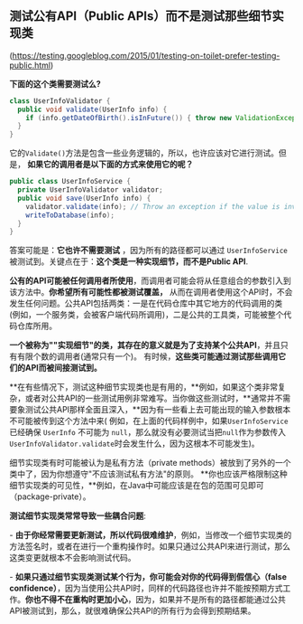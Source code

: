 ## 测试公有API（Public APIs）而不是测试那些细节实现类

(https://testing.googleblog.com/2015/01/testing-on-toilet-prefer-testing-public.html)

**下面的这个类需要测试么?**

```java
class UserInfoValidator {
  public void validate(UserInfo info) {
    if (info.getDateOfBirth().isInFuture()) { throw new ValidationException()); }
  }
}
```

它的`Validate()`方法是包含一些业务逻辑的，所以，也许应该对它进行测试。但是， **如果它的调用者是以下面的方式来使用它的呢？**

```java
public class UserInfoService {
  private UserInfoValidator validator;
  public void save(UserInfo info) {
    validator.validate(info); // Throw an exception if the value is invalid.
    writeToDatabase(info);   
  }
}
```

答案可能是：**它也许不需要测试** ，因为所有的路径都可以通过 `UserInfoService`被测试到。关键点在于：**这个类是一种实现细节，而不是Public API**.

**公有的API可能被任何调用者所使用**，而调用者可能会将从任意组合的参数引入到该方法中。**你希望所有可能性都被测试覆盖，** 从而在调用者使用这个API时，不会发生任何问题。公共API包括两类：一是在代码仓库中其它地方的代码调用的类 (例如，一个服务类，会被客户端代码所调用)，二是公共的工具类，可能被整个代码仓库所用。

**一个被称为""实现细节"的类，其存在的意义就是为了支持某个公共API**，并且只有有限个数的调用者(通常只有一个)。 有时候，**这些类可能通过测试那些调用它们的API而被间接测试到。**

**在有些情况下，测试这种细节实现类也是有用的，**例如，如果这个类非常复杂，或者对公共API的一些测试用例非常难写。当你做这些测试时，**通常并不需要象测试公共API那样全面且深入，**因为有一些看上去可能出现的输入参数根本不可能被传到这个方法中来( 例如，在上面的代码样例中，如果`UserInfoService`已经确保 `UserInfo` 不可能为 `null`，那么就没有必要测试当把`null`作为参数传入 `UserInfoValidator.validate`时会发生什么，因为这根本不可能发生)。

细节实现类有时可能被认为是私有方法（private methods）被放到了另外的一个类中了，因为你想遵守"不应该测试私有方法"的原则。 **你也应该严格限制这种细节实现类的可见性，**例如，在Java中可能应该是在包的范围可见即可（package-private）。

**测试细节实现类常常导致一些耦合问题**:

\- **由于你经常需要更新测试，所以代码很难维护**，例如，当修改一个细节实现类的方法签名时，或者在进行一个重构操作时。如果只通过公共API来进行测试，那么这类变更就根本不会影响测试代码。

\- **如果只通过细节实现类测试某个行为，你可能会对你的代码得到假信心（false confidence）**，因为当使用公共API时，同样的代码路径也许并不能按预期方式工作。**你也不得不在重构时更加小心**，因为，如果并不是所有的路径都能通过公共API被测试到，那么，就很难确保公共API的所有行为会得到预期结果。
